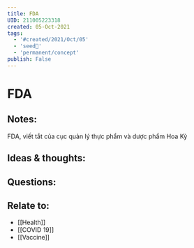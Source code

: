 ```yaml
---
title: FDA
UID: 211005223318
created: 05-Oct-2021
tags:
  - '#created/2021/Oct/05'
  - 'seed🥜'
  - 'permanent/concept'
publish: False
---
```

# FDA

## Notes:
FDA, viết tắt của cục quản lý thực phẩm và dược phẩm Hoa Kỳ

## Ideas & thoughts:

## Questions:

## Relate to:
- [[Health]]
- [[COVID 19]]
- [[Vaccine]]